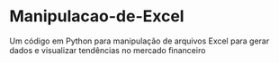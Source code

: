 # Manipulacao-de-Excel
Um código em Python para manipulação de arquivos Excel para gerar dados e visualizar tendências no mercado financeiro

